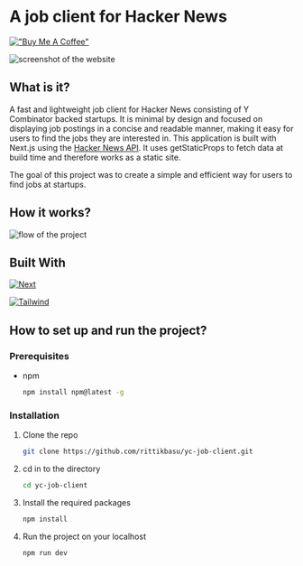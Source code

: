 # A job client for Hacker News
[!["Buy Me A Coffee"](https://www.buymeacoffee.com/assets/img/custom_images/orange_img.png)](https://www.buymeacoffee.com/rittik)

![screenshot of the website](https://ik.imagekit.io/zwcfsadeijm/yc-job-client_lqA7bHbtq.png?ik-sdk-version=javascript-1.4.3&updatedAt=1669122813353)

## What is it?
A fast and lightweight job client for Hacker News consisting of Y Combinator backed startups. It is minimal by design and focused on displaying job postings in a concise and readable manner, making it easy for users to find the jobs they are interested in. This application is built with Next.js using the [Hacker News API](https://github.com/HackerNews/API). It uses getStaticProps to fetch data at build time and therefore works as a static site. 

The goal of this project was to create a simple and efficient way for users to find jobs at startups.

## How it works?
![flow of the project](https://ik.imagekit.io/zwcfsadeijm/job-client-excalidraw_ks36ZesrcR.png?ik-sdk-version=javascript-1.4.3&updatedAt=1669124802340)

## Built With

[![Next][Next.js]][Next-url]

[![Tailwind][Tailwind.com]][Tailwind-url]

## How to set up and run the project?

### Prerequisites

- npm
  ```sh
  npm install npm@latest -g
  ```

### Installation

1. Clone the repo
   ```sh
   git clone https://github.com/rittikbasu/yc-job-client.git
   ```
2. cd in to the directory
   ```sh
   cd yc-job-client
   ```
3. Install the required packages
   ```sh
   npm install
   ```
4. Run the project on your localhost
   ```sh
   npm run dev
   ```
   
[Next.js]: https://img.shields.io/badge/Next_JS-20232A?style=for-the-badge&logo=next.js&logoColor=white
[Next-url]: https://nextjs.org/
[Tailwind.com]: https://img.shields.io/badge/Tailwind-white?style=for-the-badge&logo=tailwindcss&logoColor=blue
[Tailwind-url]: https://tailwindcss.com/
